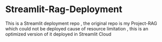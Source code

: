 # Streamlit-Rag-Deployment
This is a Streamlit deployment repo , the original repo is my Project-RAG  which could not be deployed cause of resource limitation , this is an optimized version of it deployed in Streamlit Cloud
